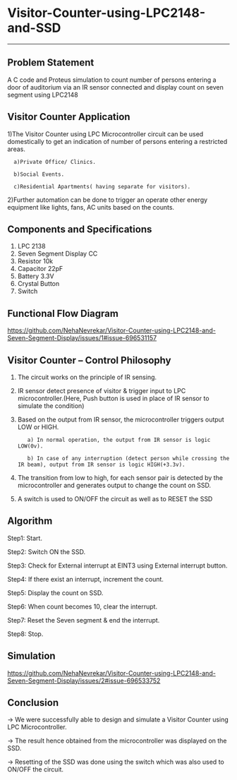 # Visitor-Counter-using-LPC2148-and-SSD
***
## Problem Statement
A C code and Proteus simulation to count number of persons entering a door of auditorium via an IR sensor connected and display count on seven segment using LPC2148


## Visitor Counter Application
1)The Visitor Counter using LPC Microcontroller circuit can be used domestically to get an indication of number of persons entering a restricted areas.

      a)Private Office/ Clinics.

      b)Social Events.

      c)Residential Apartments( having separate for visitors).

2)Further automation can be done to trigger an operate other energy equipment like lights, fans, AC units based on the counts.



## Components and Specifications
1) LPC 2138
2) Seven Segment Display CC
3) Resistor 10k
4) Capacitor 22pF
5) Battery 3.3V
6) Crystal
Button
7) Switch


## Functional Flow Diagram
https://github.com/NehaNevrekar/Visitor-Counter-using-LPC2148-and-Seven-Segment-Display/issues/1#issue-696531157


## Visitor Counter – Control Philosophy
1) The circuit works on the principle of IR sensing.

2) IR sensor detect presence of visitor & trigger input to LPC microcontroller.(Here, Push button is used in place of IR sensor to simulate the condition)

3) Based on the output from IR sensor, the microcontroller triggers output LOW or HIGH.

          a) In normal operation, the output from IR sensor is logic LOW(0v).

          b) In case of any interruption (detect person while crossing the IR beam), output from IR sensor is logic HIGH(+3.3v).

4) The transition from low to high, for each sensor pair is detected by the microcontroller and generates output to change the count on SSD.

5) A switch is used to ON/OFF the circuit as well as to RESET the SSD



## Algorithm
Step1: Start.

Step2: Switch ON the SSD.

Step3: Check for External interrupt at EINT3 using External interrupt button.

Step4: If there exist an interrupt, increment the count.

Step5: Display the count on SSD.

Step6: When count becomes 10, clear the interrupt.

Step7: Reset the Seven segment & end the interrupt.

Step8: Stop.


## Simulation
https://github.com/NehaNevrekar/Visitor-Counter-using-LPC2148-and-Seven-Segment-Display/issues/2#issue-696533752


## Conclusion
-> We were successfully able to design and simulate a Visitor Counter using LPC Microcontroller.

-> The result hence obtained from the microcontroller was displayed on the SSD.

-> Resetting of the SSD was done using the switch which was also used to ON/OFF the circuit.

